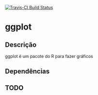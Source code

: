 [![Travis-CI Build Status](https://travis-ci.org/curso-r/pu.train2.svg?branch=master)](https://travis-ci.org/curso-r/pu-ggplot)

ggplot
================

Descrição
---------

ggplot é um pacote do R para fazer gráficos

Dependências
------------

TODO
----
